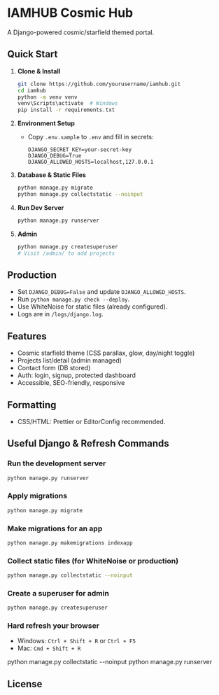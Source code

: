 # IAMHUB Cosmic Hub

A Django-powered cosmic/starfield themed portal.

## Quick Start

1. **Clone & Install**
   ```bash
   git clone https://github.com/yourusername/iamhub.git
   cd iamhub
   python -m venv venv
   venv\Scripts\activate  # Windows
   pip install -r requirements.txt
   ```

2. **Environment Setup**
   - Copy `.env.sample` to `.env` and fill in secrets:
     ```
     DJANGO_SECRET_KEY=your-secret-key
     DJANGO_DEBUG=True
     DJANGO_ALLOWED_HOSTS=localhost,127.0.0.1
     ```

3. **Database & Static Files**
   ```bash
   python manage.py migrate
   python manage.py collectstatic --noinput
   ```

4. **Run Dev Server**
   ```bash
   python manage.py runserver
   ```

5. **Admin**
   ```bash
   python manage.py createsuperuser
   # Visit /admin/ to add projects
   ```

## Production

- Set `DJANGO_DEBUG=False` and update `DJANGO_ALLOWED_HOSTS`.
- Run `python manage.py check --deploy`.
- Use WhiteNoise for static files (already configured).
- Logs are in `/logs/django.log`.

## Features

- Cosmic starfield theme (CSS parallax, glow, day/night toggle)
- Projects list/detail (admin managed)
- Contact form (DB stored)
- Auth: login, signup, protected dashboard
- Accessible, SEO-friendly, responsive

## Formatting

- CSS/HTML: Prettier or EditorConfig recommended.

## Useful Django & Refresh Commands

### Run the development server
```bash
python manage.py runserver
```

### Apply migrations
```bash
python manage.py migrate
```

### Make migrations for an app
```bash
python manage.py makemigrations indexapp
```

### Collect static files (for WhiteNoise or production)
```bash
python manage.py collectstatic --noinput
```

### Create a superuser for admin
```bash
python manage.py createsuperuser
```

### Hard refresh your browser
- Windows: `Ctrl + Shift + R` or `Ctrl + F5`
- Mac: `Cmd + Shift + R`

python manage.py collectstatic --noinput
python manage.py runserver

## License
